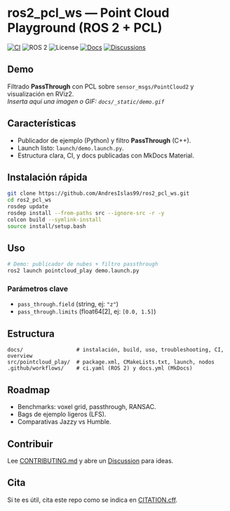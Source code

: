 # ros2_pcl_ws — Point Cloud Playground (ROS 2 + PCL)

[![CI](https://img.shields.io/github/actions/workflow/status/AndresIslas99/ros2_pcl_ws/ci.yaml?branch=main)](https://github.com/AndresIslas99/ros2_pcl_ws/actions)
![ROS 2](https://img.shields.io/badge/ROS2-jazzy%7Chumble-blueviolet)
![License](https://img.shields.io/badge/license-Apache--2.0-informational)
[![Docs](https://img.shields.io/badge/docs-latest-brightgreen)](https://andresislas99.github.io/ros2_pcl_ws/)
[![Discussions](https://img.shields.io/badge/community-discussions-yellow)](https://github.com/AndresIslas99/ros2_pcl_ws/discussions)

## Demo
Filtrado **PassThrough** con PCL sobre `sensor_msgs/PointCloud2` y visualización en RViz2.  
_Inserta aquí una imagen o GIF: `docs/_static/demo.gif`_

## Características
- Publicador de ejemplo (Python) y filtro **PassThrough** (C++).
- Launch listo: `launch/demo.launch.py`.
- Estructura clara, CI, y docs publicadas con MkDocs Material.

## Instalación rápida
```bash
git clone https://github.com/AndresIslas99/ros2_pcl_ws.git
cd ros2_pcl_ws
rosdep update
rosdep install --from-paths src --ignore-src -r -y
colcon build --symlink-install
source install/setup.bash
```

## Uso
```bash
# Demo: publicador de nubes + filtro passthrough
ros2 launch pointcloud_play demo.launch.py
```

### Parámetros clave
- `pass_through.field` (string, ej: `"z"`)
- `pass_through.limits` (float64[2], ej: `[0.0, 1.5]`)

## Estructura
```
docs/                 # instalación, build, uso, troubleshooting, CI, overview
src/pointcloud_play/  # package.xml, CMakeLists.txt, launch, nodos
.github/workflows/    # ci.yaml (ROS 2) y docs.yml (MkDocs)
```

## Roadmap
- Benchmarks: voxel grid, passthrough, RANSAC.
- Bags de ejemplo ligeros (LFS).
- Comparativas Jazzy vs Humble.

## Contribuir
Lee [CONTRIBUTING.md](CONTRIBUTING.md) y abre un [Discussion](https://github.com/AndresIslas99/ros2_pcl_ws/discussions) para ideas.

## Cita
Si te es útil, cita este repo como se indica en [CITATION.cff](CITATION.cff).
